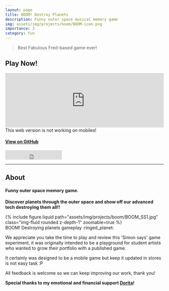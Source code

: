 ```yaml
---
layout: page
title: BOOM! Destroy Planets
description: Funny outer space musical memory game
img: assets/img/projects/boom/BOOM-icon.png
importance: 3
category: fun
---
```


> Best Fabulous Fred-based game ever!

## Play Now!

<!-- ### Stores

<div>
    <style>
        .storeLink {
            position: relative;
            display: inline-block;
            width: 240px;
            height: 80px;
            border-radius: 16px;
            overflow: hidden;
            background-color: black;
        }
        .storeLink > img {
            --width: 100%;
            position: absolute;
            width: var(--width);
            top: 50%;
            left: 50%;
            transform: translate(-50%, -50%);
        }
    </style>
    <a href="https://apps.apple.com/us/app/id1533323997" class="storeLink"><img src="https://tools.applemediaservices.com/api/badges/download-on-the-app-store/black/en-us?size=250x83&amp;releaseDate=1276560000&h=7e7b68fad19738b5649a1bfb78ff46e9" alt="Download on the App Store" ></a>
    <a href='https://play.google.com/store/apps/details?id=com.robota.boom.game' class="storeLink"><img alt='Get it on Google Play' src='https://play.google.com/intl/en_us/badges/images/generic/en_badge_web_generic.png' style="--width: 128%" /></a>
</div>

### itch.io -->

<div>
    <style>
        .itch-widget-container {
            display: block;
            margin-left: auto;
            margin-right: auto;
            position: relative;
            padding-bottom: 173px;
            height: 0;
            overflow: hidden;
            max-width: 558px;
        }
        .itch-widget-container iframe,
        .itch-widget-container object,
        .itch-widget-container embed {
            position: absolute;
            top: 0;
            left: 0;
            width: 100%;
            height: 100%;
        }
    </style>
    <div class='itch-widget-container'>
        <iframe src="https://itch.io/embed/1859431?linkback=true&amp;border_width=3&amp;bg_color=0a0a0a&amp;fg_color=efeaf5&amp;link_color=dea0f3&amp;border_color=383c3d" width="556" height="171" frameborder="0"><a href="https://aestial.itch.io/boom">BOOM! Destroy Planets by Liquid Cat</a></iframe>
    </div>
</div>
<div class="caption">
    This web version is not working on mobiles!
</div>

#### [View on GitHub](https://github.com/Aestial/BOOM)

<!-- Star on GitHub button -->
<iframe src="https://ghbtns.com/github-btn.html?user=Aestial&repo=BOOM&type=star&count=true&size=large" frameborder="0" scrolling="0" width="180" height="30" title="GitHub"></iframe>

---

## About

#### Funny outer space memory game.

**Discover planets through the outer space and show off our advanced tech destroying them all!!**

<div class="row justify-content-center mt-3">
    <div class="col-sm-7 mt-3 mt-md-0">
        {% include figure.liquid path="assets/img/projects/boom/BOOM_SS1.jpg" class="img-fluid rounded z-depth-1" zoomable=true %}
    </div>
</div>
<div class="caption">
    BOOM! Destroying planets gameplay :ringed_planet:
</div>

We appreciate you take the time to play and review this 'Simon says' game experiment, it was originally intended to be a playground for student artists who wanted to grow their portfolio with a published game.

It certainly was designed to be a mobile game but keep it updated in stores is not easy task :P

All feedback is welcome so we can keep improving our work, thank you!

**Special thanks to my emotional and financial support <a href="https://dori.science" target="_blank">Dorita</a>!**